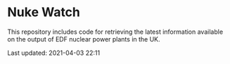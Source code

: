 # Nuke Watch

This repository includes code for retrieving the latest information available on the output of EDF nuclear power plants in the UK.

Last updated: 2021-04-03 22:11